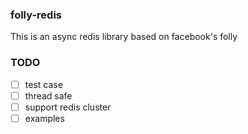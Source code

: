 ### folly-redis
 This is an async redis library based on facebook's folly

### TODO
* [ ] test case
* [ ] thread safe
* [ ] support redis cluster
* [ ] examples